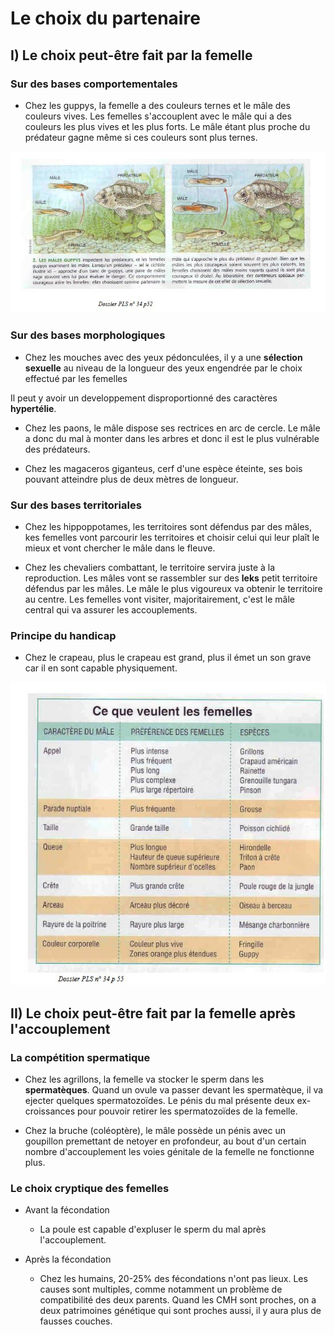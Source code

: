 # Le choix du partenaire

## I) Le choix peut-être fait par la femelle

### Sur des bases comportementales

* Chez les guppys, la femelle a des couleurs ternes et le mâle des couleurs vives. Les femelles s'accouplent  avec le mâle qui a des couleurs les plus vives et les plus forts. Le mâle étant plus proche du prédateur gagne même si ces couleurs sont plus ternes.

![guppies](Images/Fig27.JPG)

### Sur des bases morphologiques

* Chez les mouches avec des yeux pédonculées, il y a une **sélection sexuelle** au niveau de la longueur des yeux engendrée par le choix effectué par les femelles

Il peut y avoir un developpement disproportionné des caractères **hypertélie**. 

* Chez les paons, le mâle dispose ses rectrices en arc de cercle. Le mâle a donc du mal à monter dans les arbres et donc il est le plus vulnérable des prédateurs.

* Chez les magaceros giganteus, cerf d'une espèce éteinte, ses bois pouvant atteindre plus de deux mètres de longueur.

### Sur des bases territoriales

* Chez les hippoppotames, les territoires sont défendus par des mâles, kes femelles vont parcourir les territoires et choisir celui qui leur plaît le mieux et vont chercher le mâle dans le fleuve.

* Chez les chevaliers combattant, le territoire servira juste à la reproduction. Les mâles vont se rassembler sur des **leks** petit territoire défendus par les mâles. Le mâle le plus vigoureux va obtenir le territoire au centre. Les femelles vont visiter, majoritairement, c'est le mâle central qui va assurer les accouplements.

### Principe du handicap

* Chez le crapeau, plus le crapeau est grand, plus il émet un son grave car il en sont capable physiquement.

![Choix des femelles](Images/Fig28.JPG)

## II) Le choix peut-être fait par la femelle après l'accouplement

### La compétition spermatique

* Chez les agrillons, la femelle va stocker le sperm dans les **spermatèques**. Quand un ovule va passer devant les spermatèque, il va ejecter quelques spermatozoïdes. Le pénis du mal présente  deux ex- croissances pour pouvoir retirer les spermatozoïdes de la femelle.

* Chez la bruche (coléoptère), le mâle possède un pénis avec un  goupillon premettant de netoyer en profondeur, au bout d'un certain nombre d'accouplement les voies génitale de la femelle ne fonctionne plus.

### Le choix cryptique des femelles

* Avant la fécondation
	* La poule est capable d'expluser le sperm du mal après l'accouplement.

* Après la fécondation
	* Chez les humains, 20-25% des fécondations n'ont pas lieux. Les causes sont multiples, comme notamment un problème de compatibilité des deux parents. Quand les  CMH sont proches, on a deux patrimoines génétique qui sont proches aussi, il y aura plus de fausses couches. 
